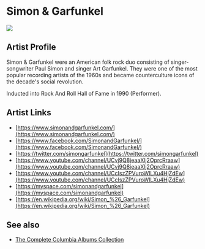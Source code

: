 # Simon & Garfunkel

![](../../asssets/artists/Simon_and_Garfunkel.png)

## Artist Profile

Simon & Garfunkel were an American folk rock duo consisting of singer-songwriter Paul Simon and singer Art Garfunkel. They were one of the most popular recording artists of the 1960s and became counterculture icons of the decade's social revolution.

Inducted into Rock And Roll Hall of Fame in 1990 (Performer).

## Artist Links

- [https://www.simonandgarfunkel.com/](https://www.simonandgarfunkel.com/)
- [https://www.facebook.com/SimonandGarfunkel/](https://www.facebook.com/SimonandGarfunkel/)
- [https://twitter.com/simongarfunkel](https://twitter.com/simongarfunkel)
- [https://www.youtube.com/channel/UCvj9Q8jeaaXlj2OprcRraaw](https://www.youtube.com/channel/UCvj9Q8jeaaXlj2OprcRraaw)
- [https://www.youtube.com/channel/UCcIszZPVuroWlLXu4HjZdEw](https://www.youtube.com/channel/UCcIszZPVuroWlLXu4HjZdEw)
- [https://myspace.com/simonandgarfunkel](https://myspace.com/simonandgarfunkel)
- [https://en.wikipedia.org/wiki/Simon_%26_Garfunkel](https://en.wikipedia.org/wiki/Simon_%26_Garfunkel)


## See also

- [The Complete Columbia Albums Collection](Simon_and_Garfunkel-The_Complete_Columbia_Albums_Collection.md)
